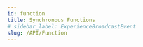 ```yaml
---
id: function
title: Synchronous Functions
# sidebar_label: ExperienceBroadcastEvent
slug: /API/Function
---
```


